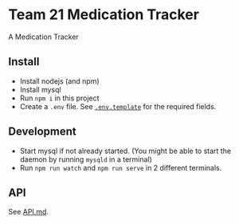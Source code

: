 # Team 21 Medication Tracker
A Medication Tracker

## Install
 * Install nodejs (and npm)
 * Install mysql
 * Run `npm i` in this project
 * Create a `.env` file. See [`.env.template`](.env.template) for the required fields.
 
## Development
 * Start mysql if not already started. (You might be able to start the daemon by running `mysqld` in a terminal)
 * Run `npm run watch` and `npm run serve` in 2 different terminals.
 
## API
See [API.md](API.md).